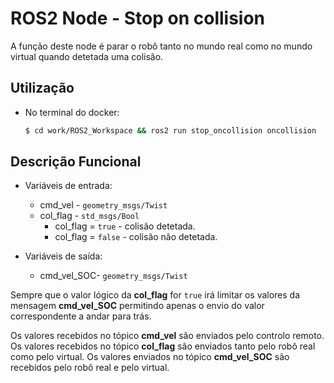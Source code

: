 # ROS2 Node - Stop on collision 

A função deste node é parar o robô tanto no mundo real como no mundo virtual quando detetada uma colisão.


## Utilização

 - No terminal do docker:
    ```bash
    $ cd work/ROS2_Workspace && ros2 run stop_oncollision oncollision
    ```

## Descrição Funcional 

- Variáveis de entrada:
	- cmd_vel -  `geometry_msgs/Twist`
	- col_flag -  `std_msgs/Bool`
		- col_flag = `true` - colisão detetada.
		- col_flag  = `false` - colisão não detetada.

- Variáveis de saída:
	- cmd_vel_SOC-  `geometry_msgs/Twist`
	
Sempre que o valor lógico da **col_flag** for `true` irá limitar os valores da mensagem **cmd_vel_SOC** permitindo apenas o envio do valor correspondente a andar para trás.

Os valores recebidos no tópico **cmd_vel** são enviados pelo controlo remoto.
Os valores recebidos no tópico **col_flag** são enviados tanto pelo robô real como pelo virtual.
Os valores enviados no tópico **cmd_vel_SOC** são recebidos pelo robô real e pelo virtual.